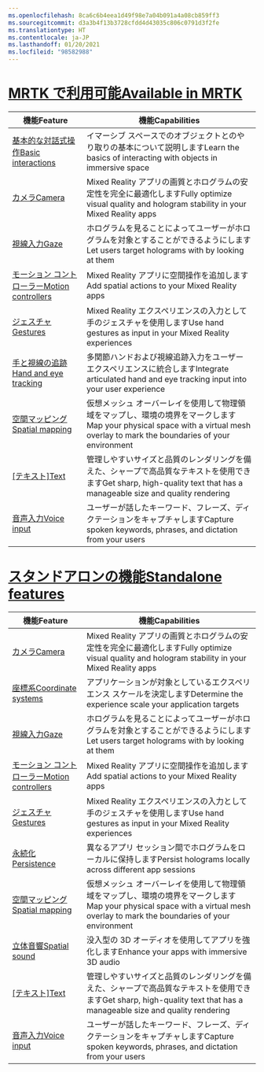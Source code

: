 ```yaml
---
ms.openlocfilehash: 8ca6c6b4eea1d49f98e7a04b091a4a08cb859ff3
ms.sourcegitcommit: d3a3b4f13b3728cfdd4d43035c806c0791d3f2fe
ms.translationtype: HT
ms.contentlocale: ja-JP
ms.lasthandoff: 01/20/2021
ms.locfileid: "98582988"
---
```

# <a name="available-in-mrtk"></a>[<span data-ttu-id="e5333-101">MRTK で利用可能</span><span class="sxs-lookup"><span data-stu-id="e5333-101">Available in MRTK</span></span>](#tab/mrtk)

|  <span data-ttu-id="e5333-102">機能</span><span class="sxs-lookup"><span data-stu-id="e5333-102">Feature</span></span>  |  <span data-ttu-id="e5333-103">機能</span><span class="sxs-lookup"><span data-stu-id="e5333-103">Capabilities</span></span>  |
| --- | --- |
| [<span data-ttu-id="e5333-104">基本的な対話式操作</span><span class="sxs-lookup"><span data-stu-id="e5333-104">Basic interactions</span></span>](../unity/mrtk-101.md) | <span data-ttu-id="e5333-105">イマーシブ スペースでのオブジェクトとのやり取りの基本について説明します</span><span class="sxs-lookup"><span data-stu-id="e5333-105">Learn the basics of interacting with objects in immersive space</span></span> |
| [<span data-ttu-id="e5333-106">カメラ</span><span class="sxs-lookup"><span data-stu-id="e5333-106">Camera</span></span>](../unity/camera-in-unity.md) | <span data-ttu-id="e5333-107">Mixed Reality アプリの画質とホログラムの安定性を完全に最適化します</span><span class="sxs-lookup"><span data-stu-id="e5333-107">Fully optimize visual quality and hologram stability in your Mixed Reality apps</span></span> |
| [<span data-ttu-id="e5333-108">視線入力</span><span class="sxs-lookup"><span data-stu-id="e5333-108">Gaze</span></span>](../unity/gaze-in-unity.md) | <span data-ttu-id="e5333-109">ホログラムを見ることによってユーザーがホログラムを対象とすることができるようにします</span><span class="sxs-lookup"><span data-stu-id="e5333-109">Let users target holograms with by looking at them</span></span> |
| [<span data-ttu-id="e5333-110">モーション コントローラー</span><span class="sxs-lookup"><span data-stu-id="e5333-110">Motion controllers</span></span>](../unity/motion-controllers-in-unity.md) | <span data-ttu-id="e5333-111">Mixed Reality アプリに空間操作を追加します</span><span class="sxs-lookup"><span data-stu-id="e5333-111">Add spatial actions to your Mixed Reality apps</span></span> |
| [<span data-ttu-id="e5333-112">ジェスチャ</span><span class="sxs-lookup"><span data-stu-id="e5333-112">Gestures</span></span>](../unity/gestures-in-unity.md) | <span data-ttu-id="e5333-113">Mixed Reality エクスペリエンスの入力として手のジェスチャを使用します</span><span class="sxs-lookup"><span data-stu-id="e5333-113">Use hand gestures as input in your Mixed Reality experiences</span></span> |
| [<span data-ttu-id="e5333-114">手と視線の追跡</span><span class="sxs-lookup"><span data-stu-id="e5333-114">Hand and eye tracking</span></span>](../unity/hand-eye-in-unity.md) | <span data-ttu-id="e5333-115">多関節ハンドおよび視線追跡入力をユーザー エクスペリエンスに統合します</span><span class="sxs-lookup"><span data-stu-id="e5333-115">Integrate articulated hand and eye tracking input into your user experience</span></span> |
| [<span data-ttu-id="e5333-116">空間マッピング</span><span class="sxs-lookup"><span data-stu-id="e5333-116">Spatial mapping</span></span>](../unity/spatial-mapping-in-unity.md) | <span data-ttu-id="e5333-117">仮想メッシュ オーバーレイを使用して物理領域をマップし、環境の境界をマークします</span><span class="sxs-lookup"><span data-stu-id="e5333-117">Map your physical space with a virtual mesh overlay to mark the boundaries of your environment</span></span> |
| <span data-ttu-id="e5333-118">[[テキスト]](../unity/text-in-unity.md)</span><span class="sxs-lookup"><span data-stu-id="e5333-118">[Text](../unity/text-in-unity.md)</span></span> | <span data-ttu-id="e5333-119">管理しやすいサイズと品質のレンダリングを備えた、シャープで高品質なテキストを使用できます</span><span class="sxs-lookup"><span data-stu-id="e5333-119">Get sharp, high-quality text that has a manageable size and quality rendering</span></span> |
| [<span data-ttu-id="e5333-120">音声入力</span><span class="sxs-lookup"><span data-stu-id="e5333-120">Voice input</span></span>](../unity/voice-input-in-unity.md) | <span data-ttu-id="e5333-121">ユーザーが話したキーワード、フレーズ、ディクテーションをキャプチャします</span><span class="sxs-lookup"><span data-stu-id="e5333-121">Capture spoken keywords, phrases, and dictation from your users</span></span>|

# <a name="standalone-features"></a>[<span data-ttu-id="e5333-122">スタンドアロンの機能</span><span class="sxs-lookup"><span data-stu-id="e5333-122">Standalone features</span></span>](#tab/standalone)

|  <span data-ttu-id="e5333-123">機能</span><span class="sxs-lookup"><span data-stu-id="e5333-123">Feature</span></span>  |  <span data-ttu-id="e5333-124">機能</span><span class="sxs-lookup"><span data-stu-id="e5333-124">Capabilities</span></span>  |
| --- | --- |
| [<span data-ttu-id="e5333-125">カメラ</span><span class="sxs-lookup"><span data-stu-id="e5333-125">Camera</span></span>](../unity/camera-in-unity.md) | <span data-ttu-id="e5333-126">Mixed Reality アプリの画質とホログラムの安定性を完全に最適化します</span><span class="sxs-lookup"><span data-stu-id="e5333-126">Fully optimize visual quality and hologram stability in your Mixed Reality apps</span></span> |
| [<span data-ttu-id="e5333-127">座標系</span><span class="sxs-lookup"><span data-stu-id="e5333-127">Coordinate systems</span></span>](../unity/coordinate-systems-in-unity.md) | <span data-ttu-id="e5333-128">アプリケーションが対象としているエクスペリエンス スケールを決定します</span><span class="sxs-lookup"><span data-stu-id="e5333-128">Determine the experience scale your application targets</span></span> |
| [<span data-ttu-id="e5333-129">視線入力</span><span class="sxs-lookup"><span data-stu-id="e5333-129">Gaze</span></span>](../unity/gaze-in-unity.md) | <span data-ttu-id="e5333-130">ホログラムを見ることによってユーザーがホログラムを対象とすることができるようにします</span><span class="sxs-lookup"><span data-stu-id="e5333-130">Let users target holograms with by looking at them</span></span> |
| [<span data-ttu-id="e5333-131">モーション コントローラー</span><span class="sxs-lookup"><span data-stu-id="e5333-131">Motion controllers</span></span>](../unity/motion-controllers-in-unity.md) | <span data-ttu-id="e5333-132">Mixed Reality アプリに空間操作を追加します</span><span class="sxs-lookup"><span data-stu-id="e5333-132">Add spatial actions to your Mixed Reality apps</span></span> |
| [<span data-ttu-id="e5333-133">ジェスチャ</span><span class="sxs-lookup"><span data-stu-id="e5333-133">Gestures</span></span>](../unity/gestures-in-unity.md) | <span data-ttu-id="e5333-134">Mixed Reality エクスペリエンスの入力として手のジェスチャを使用します</span><span class="sxs-lookup"><span data-stu-id="e5333-134">Use hand gestures as input in your Mixed Reality experiences</span></span> |
| [<span data-ttu-id="e5333-135">永続化</span><span class="sxs-lookup"><span data-stu-id="e5333-135">Persistence</span></span>](../unity/persistence-in-unity.md) | <span data-ttu-id="e5333-136">異なるアプリ セッション間でホログラムをローカルに保持します</span><span class="sxs-lookup"><span data-stu-id="e5333-136">Persist holograms locally across different app sessions</span></span> |
| [<span data-ttu-id="e5333-137">空間マッピング</span><span class="sxs-lookup"><span data-stu-id="e5333-137">Spatial mapping</span></span>](../unity/spatial-mapping-in-unity.md) | <span data-ttu-id="e5333-138">仮想メッシュ オーバーレイを使用して物理領域をマップし、環境の境界をマークします</span><span class="sxs-lookup"><span data-stu-id="e5333-138">Map your physical space with a virtual mesh overlay to mark the boundaries of your environment</span></span> |
| [<span data-ttu-id="e5333-139">立体音響</span><span class="sxs-lookup"><span data-stu-id="e5333-139">Spatial sound</span></span>](../unity/spatial-sound-in-unity.md) | <span data-ttu-id="e5333-140">没入型の 3D オーディオを使用してアプリを強化します</span><span class="sxs-lookup"><span data-stu-id="e5333-140">Enhance your apps with immersive 3D audio</span></span> |
| <span data-ttu-id="e5333-141">[[テキスト]](../unity/text-in-unity.md)</span><span class="sxs-lookup"><span data-stu-id="e5333-141">[Text](../unity/text-in-unity.md)</span></span> | <span data-ttu-id="e5333-142">管理しやすいサイズと品質のレンダリングを備えた、シャープで高品質なテキストを使用できます</span><span class="sxs-lookup"><span data-stu-id="e5333-142">Get sharp, high-quality text that has a manageable size and quality rendering</span></span> |
| [<span data-ttu-id="e5333-143">音声入力</span><span class="sxs-lookup"><span data-stu-id="e5333-143">Voice input</span></span>](../unity/voice-input-in-unity.md) | <span data-ttu-id="e5333-144">ユーザーが話したキーワード、フレーズ、ディクテーションをキャプチャします</span><span class="sxs-lookup"><span data-stu-id="e5333-144">Capture spoken keywords, phrases, and dictation from your users</span></span>|